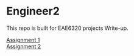 # Engineer2

This repo is built for EAE6320 projects Write-up.

[Assignment 1](https://xingnanchen.github.io/Engineer2/Assignment01)  
[Assignment 2](https://xingnanchen.github.io/Engineer2/Assignment02)
